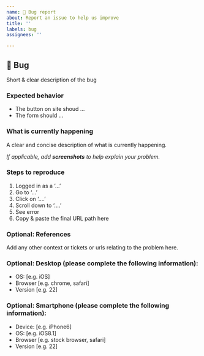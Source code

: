 ```yaml
---
name: 🐛 Bug report
about: Report an issue to help us improve
title: ''
labels: bug
assignees: ''

---
```


##  🐛 Bug

Short & clear description of the bug

### Expected behavior

- The button on site shoud ...
- The form should ...

### What is currently happening
A clear and concise description of what is currently happening.

_If applicable, add **screenshots** to help explain your problem._

### Steps to reproduce
1. Logged in as a ‘…’
2. Go to ‘…’
3. Click on ‘….’
4. Scroll down to ‘….’
5. See error
6. Copy & paste the final URL path here

###  Optional: References
Add any other context or tickets or urls relating to the problem here.

### Optional: Desktop (please complete the following information):
 - OS: [e.g. iOS]
 - Browser [e.g. chrome, safari]
 - Version [e.g. 22]

### Optional: Smartphone (please complete the following information):
 - Device: [e.g. iPhone6]
 - OS: [e.g. iOS8.1]
 - Browser [e.g. stock browser, safari]
 - Version [e.g. 22]
